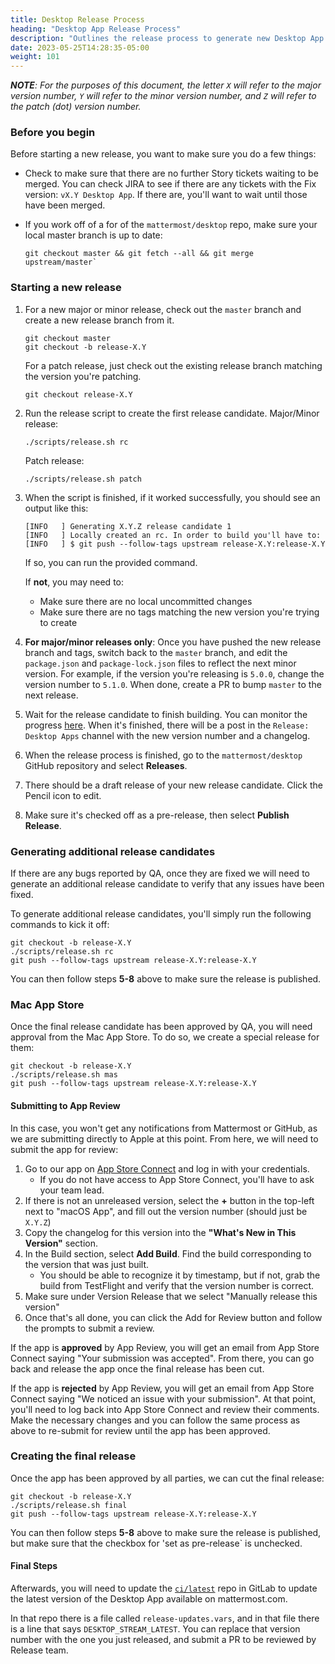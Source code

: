 ```yaml
---
title: Desktop Release Process
heading: "Desktop App Release Process"
description: "Outlines the release process to generate new Desktop App releases"
date: 2023-05-25T14:28:35-05:00
weight: 101
---
```


***NOTE**: For the purposes of this document, the letter `X` will refer to the major version number, `Y` will refer to the minor version number, and `Z` will refer to the patch (dot) version number.*

### Before you begin

Before starting a new release, you want to make sure you do a few things:
- Check to make sure that there are no further Story tickets waiting to be merged. You can check JIRA to see if there are any tickets with the Fix version: `vX.Y Desktop App`. If there are, you'll want to wait until those have been merged.

- If you work off of a for of the `mattermost/desktop` repo, make sure your local master branch is up to date:
    ```
    git checkout master && git fetch --all && git merge upstream/master`
    ```

### Starting a new release

1. For a new major or minor release, check out the `master` branch and create a new release branch from it.
    ```
    git checkout master
    git checkout -b release-X.Y
    ```
    For a patch release, just check out the existing release branch matching the version you're patching.
    ```
    git checkout release-X.Y
    ```

2. Run the release script to create the first release candidate.
    Major/Minor release:
    ```
    ./scripts/release.sh rc
    ```
    Patch release:
    ```
    ./scripts/release.sh patch
    ```

3. When the script is finished, if it worked successfully, you should see an output like this: 
    ```
    [INFO   ] Generating X.Y.Z release candidate 1
    [INFO   ] Locally created an rc. In order to build you'll have to:
    [INFO   ] $ git push --follow-tags upstream release-X.Y:release-X.Y
    ```
    If so, you can run the provided command.

    If **not**, you may need to:
    - Make sure there are no local uncommitted changes
    - Make sure there are no tags matching the new version you're trying to create

4. **For major/minor releases only**: Once you have pushed the new release branch and tags, switch back to the `master` branch, and edit the `package.json` and `package-lock.json` files to reflect the next minor version. For example, if the version you're releasing is `5.0.0`, change the version number to `5.1.0`. When done, create a PR to bump `master` to the next release.

5. Wait for the release candidate to finish building. You can monitor the progress [here](https://github.com/mattermost/desktop/actions/workflows/release.yaml). When it's finished, there will be a post in the `Release: Desktop Apps` channel with the new version number and a changelog.

6. When the release process is finished, go to the `mattermost/desktop` GitHub repository and select **Releases**.
7. There should be a draft release of your new release candidate. Click the Pencil icon to edit.
8. Make sure it's checked off as a pre-release, then select **Publish Release**.

### Generating additional release candidates

If there are any bugs reported by QA, once they are fixed we will need to generate an additional release candidate to verify that any issues have been fixed.

To generate additional release candidates, you'll simply run the following commands to kick it off:
```
git checkout -b release-X.Y
./scripts/release.sh rc
git push --follow-tags upstream release-X.Y:release-X.Y
```

You can then follow steps **5-8** above to make sure the release is published.

### Mac App Store

Once the final release candidate has been approved by QA, you will need approval from the Mac App Store. To do so, we create a special release for them:
```
git checkout -b release-X.Y
./scripts/release.sh mas
git push --follow-tags upstream release-X.Y:release-X.Y
```

#### Submitting to App Review

In this case, you won't get any notifications from Mattermost or GitHub, as we are submitting directly to Apple at this point. From here, we will need to submit the app for review:

1. Go to our app on [App Store Connect](https://appstoreconnect.apple.com/apps/1614666244/appstore) and log in with your credentials.
    - If you do not have access to App Store Connect, you'll have to ask your team lead.
2. If there is not an unreleased version, select the **+** button in the top-left next to "macOS App", and fill out the version number (should just be `X.Y.Z`)
3. Copy the changelog for this version into the **"What's New in This Version"** section.
4. In the Build section, select **Add Build**. Find the build corresponding to the version that was just built. 
    - You should be able to recognize it by timestamp, but if not, grab the build from TestFlight and verify that the version number is correct.
5. Make sure under Version Release that we select "Manually release this version"
6. Once that's all done, you can click the Add for Review button and follow the prompts to submit a review.

If the app is **approved** by App Review, you will get an email from App Store Connect saying "Your submission was accepted". From there, you can go back and release the app once the final release has been cut.

If the app is **rejected** by App Review, you will get an email from App Store Connect saying "We noticed an issue with your submission". At that point, you'll need to log back into App Store Connect and review their comments. Make the necessary changes and you can follow the same process as above to re-submit for review until the app has been approved.

### Creating the final release

Once the app has been approved by all parties, we can cut the final release:
```
git checkout -b release-X.Y
./scripts/release.sh final
git push --follow-tags upstream release-X.Y:release-X.Y
```

You can then follow steps **5-8** above to make sure the release is published, but make sure that the checkbox for 'set as pre-release` is unchecked.

#### Final Steps

Afterwards, you will need to update the [`ci/latest`](https://git.internal.mattermost.com/ci/latest) repo in GitLab to update the latest version of the Desktop App available on mattermost.com.

In that repo there is a file called `release-updates.vars`, and in that file there is a line that says `DESKTOP_STREAM_LATEST`. You can replace that version number with the one you just released, and submit a PR to be reviewed by Release team.